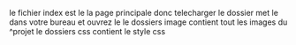 le fichier index est le la page principale donc telecharger le dossier met le dans votre bureau
et ouvrez le 
le dossiers image contient tout les images du ^projet
le dossiers css contient le style css
